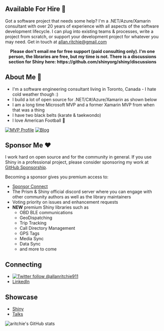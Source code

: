 ## Available For Hire :construction_worker:
Got a software project that needs some help?  I'm a .NET/Azure/Xamarin consultant with over 20 years of experience with all aspects of the software development lifecycle.  I can plug into existing teams & processes, write a project from scratch, or support your development project for whatever you may need.  Get in touch at [allan.ritchie@gmail.com](mailto:allan.ritchie@gmail.com)

<p align="center"><strong>Please don't email me for free support (paid consulting only). I'm one person, the libraries are free, but my time is not.  There is a discussions section for Shiny here: https://github.com/shinyorg/shiny/discussions</strong></p>

## About Me 👋
* I'm a software engineering consultant living in Toronto, Canada - I hate cold weather though :)
* I build a lot of open source for .NET/C#/Azure/Xamarin as shown below
* I am a long time Microsoft MVP and a former Xamarin MVP from when that was a thing
* I have two black belts (karate & taekwondo)
* I love American Football 🏈

[![MVP Profile](https://img.shields.io/badge/MVP-Developer%20Technologies%20🏆-blue?style=flat&logo=microsoft)](https://mvp.microsoft.com/en-us/PublicProfile/5002565) 
[![Blog](https://img.shields.io/badge/Blog-allanritchie.com-brightgreen)](https://allanritchie.com) &nbsp;

## Sponsor Me :heart:
I work hard on open source and for the community in general.  If you use Shiny in a professional project, please consider sponsoring my work at  [GitHub Sponsorship](https://github.com/sponsors/aritchie).  

Becoming a sponsor gives you premium access to:
* [Sponsor Connect](https://sponsorconnect.dev)
* The Prism & Shiny official discord server where you can engage with other community authors as well as the library maintainers
* Voting priority on issues and enhancement requests
* **NEW** premium Shiny libraries such as
  * OBD BLE communications
  * GeoDispatching
  * Trip Tracking
  * Call Directory Management
  * GPS Tags
  * Media Sync
  * Data Sync
  * and more to come

## Connecting
* [![Twitter follow @allanritchie911](https://img.shields.io/twitter/follow/allanritchie911?style=social)](https://twitter.com/allanritchie911)
* [LinkedIn](https://www.linkedin.com/in/allan-ritchie-44b58b3/) 

## Showcase
* [Shiny](https://github.com/shinyorg/shiny)
* [Talks](https://github.com/aritchie/talks)

![aritchie's GitHub stats](https://github-readme-stats.vercel.app/api?username=aritchie&show_icons=true&theme=radical)
